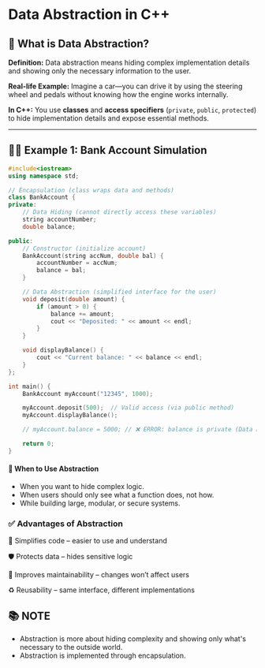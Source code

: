 # Data Abstraction in C++

## 📌 What is Data Abstraction?
 
**Definition:**
Data abstraction means hiding complex implementation details and showing only the necessary information to the user.

**Real-life Example:**
Imagine a car—you can drive it by using the steering wheel and pedals without knowing how the engine works internally.

**In C++:**
You use **classes** and **access specifiers** (`private`, `public`, `protected`) to hide implementation details and expose essential methods.

---

## 🧑‍💻 Example 1: Bank Account Simulation

```cpp
#include<iostream>
using namespace std;

// Encapsulation (class wraps data and methods)
class BankAccount {
private:
    // Data Hiding (cannot directly access these variables)
    string accountNumber;
    double balance;

public:
    // Constructor (initialize account)
    BankAccount(string accNum, double bal) {
        accountNumber = accNum;
        balance = bal;
    }

    // Data Abstraction (simplified interface for the user)
    void deposit(double amount) {
        if (amount > 0) {
            balance += amount;
            cout << "Deposited: " << amount << endl;
        }
    }

    void displayBalance() {
        cout << "Current balance: " << balance << endl;
    }
};

int main() {
    BankAccount myAccount("12345", 1000);

    myAccount.deposit(500);  // Valid access (via public method)
    myAccount.displayBalance();

    // myAccount.balance = 5000; // ❌ ERROR: balance is private (Data Hiding)

    return 0;
}
```
#### 🧠 When to Use Abstraction

- When you want to hide complex logic.
- When users should only see what a function does, not how.
- While building large, modular, or secure systems.

### ✅ Advantages of Abstraction

🎯 Simplifies code – easier to use and understand

🛡️ Protects data – hides sensitive logic

🔄 Improves maintainability – changes won’t affect users

♻️ Reusability – same interface, different implementations

## 📚 NOTE
- Abstraction is more about hiding complexity and showing only what's necessary to the outside world.
- Abstraction is implemented through encapsulation.



